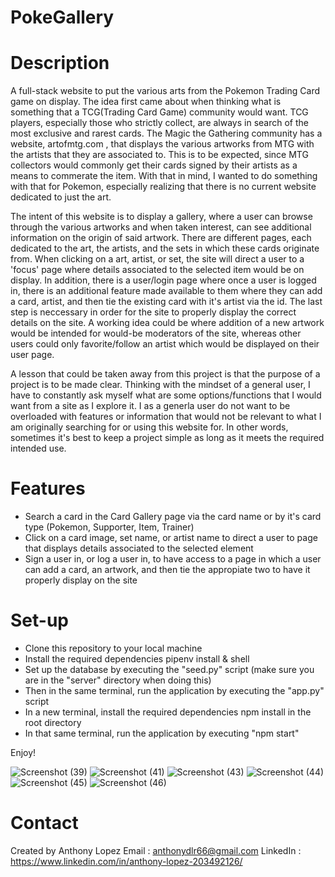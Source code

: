 # PokeGallery

# Description

A full-stack website to put the various arts from the Pokemon Trading Card game on display. The idea first came about when thinking what is something that a TCG(Trading Card Game) community would want. TCG players, especially those who strictly collect, are always in search of the most exclusive and rarest cards. The Magic the Gathering community has a website, artofmtg.com , that displays the various artworks from MTG with the artists that they are associated to. This is to be expected, since MTG collectors would commonly get their cards signed by their artists as a means to commerate the item. With that in mind, I wanted to do something with that for Pokemon, especially realizing that there is no current website dedicated to just the art. 

The intent of this website is to display a gallery, where a user can browse through the various artworks and when taken interest, can see additional information on the origin of said artwork. There are different pages, each dedicated to the art, the artists, and the sets in which these cards originate from. When clicking on a art, artist, or set, the site will direct a user to a 'focus' page where details associated to the selected item would be on display. In addition, there is a user/login page where once a user is logged in, there is an additional feature made available to them where they can add a card, artist, and then tie the existing card with it's artist via the id. The last step is neccessary in order for the site to properly display the correct details on the site. A working idea could be where addition of a new artwork would be intended for would-be moderators of the site, whereas other users could only favorite/follow an artist which would be displayed on their user page. 

A lesson that could be taken away from this project is that the purpose of a project is to be made clear. Thinking with the mindset of a general user, I have to constantly ask myself what are some options/functions that I would want from a site as I explore it. I as a generla user do not want to be overloaded with features or information that would not be relevant to what I am originally searching for or using this website for. In other words, sometimes it's best to keep a project simple as long as it meets the required intended use. 

# Features
* Search a card in the Card Gallery page via the card name or by it's card type (Pokemon, Supporter, Item, Trainer)
* Click on a card image, set name, or artist name to direct a user to page that displays details associated to the selected element
* Sign a user in, or log a user in, to have access to a page in which a user can add a card, an artwork, and then tie the appropiate two to have it properly display on the site 

# Set-up

* Clone this repository to your local machine
* Install the required dependencies pipenv install & shell 
* Set up the database by executing the "seed.py" script (make sure you are in the "server" directory when doing this)
* Then in the same terminal, run the application by executing the "app.py" script
* In a new terminal, install the required dependencies npm install in the root directory
* In that same terminal, run the application by executing "npm start"

Enjoy!

![Screenshot (39)](https://github.com/AyLoLo/PokeGallery/assets/128417036/8bf6e15e-c97c-4f9c-a0e7-36158f6b34d8)
![Screenshot (41)](https://github.com/AyLoLo/PokeGallery/assets/128417036/cb9fe509-e4d9-45ec-b017-c8459eed3ccf)
![Screenshot (43)](https://github.com/AyLoLo/PokeGallery/assets/128417036/dcec3d87-e4a8-46ad-b878-1d746f26fc0d)
![Screenshot (44)](https://github.com/AyLoLo/PokeGallery/assets/128417036/f5195b42-72c4-4b32-ad88-7191940a5e17)
![Screenshot (45)](https://github.com/AyLoLo/PokeGallery/assets/128417036/a9cf4f6f-71d1-4051-9405-ea0ea4325b60)
![Screenshot (46)](https://github.com/AyLoLo/PokeGallery/assets/128417036/f942da6f-70e0-422c-8a4e-c1a964ee32ab)


# Contact

Created by Anthony Lopez
Email : anthonydlr66@gmail.com
LinkedIn : https://www.linkedin.com/in/anthony-lopez-203492126/
